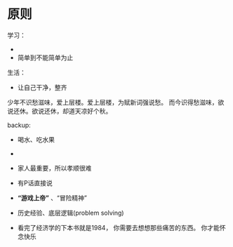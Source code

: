 # 原则

学习：

+ 
+ 简单到不能简单为止



生活：

+ 让自己干净，整齐





少年不识愁滋味，爱上层楼。爱上层楼，为赋新词强说愁。
而今识得愁滋味，欲说还休。欲说还休，却道天凉好个秋。



























backup:

+ 喝水、吃水果
+ 
+ 家人最重要，所以孝顺很难
+ 有P话直接说
+ **“游戏上帝”** 、“冒险精神”

+ 历史经验、底层逻辑(problem solving)
+ 看完了经济学的下本书就是1984， 你需要去想想那些痛苦的东西。 你才能怀念快乐

